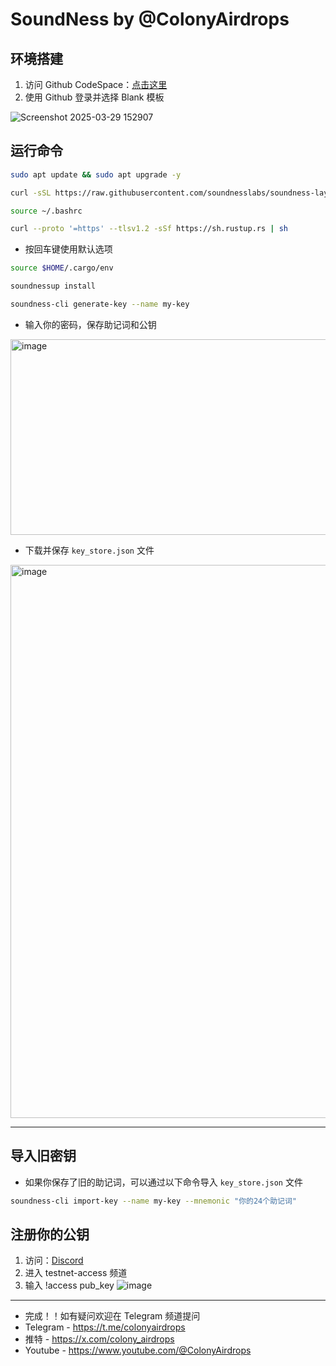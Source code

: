 # SoundNess by @ColonyAirdrops

## 环境搭建
1. 访问 Github CodeSpace：[点击这里](https://github.com/codespaces/templates)
2. 使用 Github 登录并选择 Blank 模板

 ![Screenshot 2025-03-29 152907](https://github.com/user-attachments/assets/24f37631-3911-460c-a5a1-a792d51d6329)

## 运行命令
```bash
sudo apt update && sudo apt upgrade -y
```
```bash
curl -sSL https://raw.githubusercontent.com/soundnesslabs/soundness-layer/main/soundnessup/install | bash
```
```bash
source ~/.bashrc
```
```bash
curl --proto '=https' --tlsv1.2 -sSf https://sh.rustup.rs | sh
```
- 按回车键使用默认选项
```bash
source $HOME/.cargo/env
```
```bash
soundnessup install
```
```bash
soundness-cli generate-key --name my-key
```
- 输入你的密码，保存助记词和公钥
<img width="1402" height="313" alt="image" src="https://github.com/user-attachments/assets/322da1c4-421d-4900-96ae-1491a443405b" />


- 下载并保存 `key_store.json` 文件
<img width="1918" height="885" alt="image" src="https://github.com/user-attachments/assets/2051e67c-ceec-40d8-a676-719b6151bb25" />

---

## 导入旧密钥
- 如果你保存了旧的助记词，可以通过以下命令导入 `key_store.json` 文件
```bash
soundness-cli import-key --name my-key --mnemonic "你的24个助记词"
```


## 注册你的公钥
1. 访问：[Discord](https://discord.com/invite/soundnesslabs)
2. 进入 testnet-access 频道
3. 输入 !access pub_key
![image](https://github.com/user-attachments/assets/65bd1d4c-7ba0-4a50-ad73-972a06766add)

---
- 完成！！如有疑问欢迎在 Telegram 频道提问
- Telegram - https://t.me/colonyairdrops
- 推特 - https://x.com/colony_airdrops
- Youtube - https://www.youtube.com/@ColonyAirdrops
